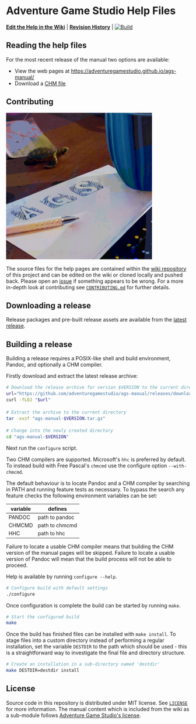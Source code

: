 # Adventure Game Studio Help Files

[**Edit the Help in the Wiki**](https://github.com/adventuregamestudio/ags-manual/wiki) | [**Revision History**](https://github.com/adventuregamestudio/ags-manual/wiki/_history) | [![Build](https://github.com/adventuregamestudio/ags-manual/actions/workflows/build.yml/badge.svg)](https://github.com/adventuregamestudio/ags-manual/actions/workflows/build.yml)

## Reading the help files

For the most recent release of the manual two options are available:

- View the web pages at <https://adventuregamestudio.github.io/ags-manual/>
- Download a [CHM file](https://github.com/adventuregamestudio/ags-manual/releases/latest/download/ags-help.chm)

## Contributing

[![](ags-manual-readme.png)](https://adventuregamestudio.github.io/ags-manual/)

The source files for the help pages are contained within the
[wiki repository](https://github.com/adventuregamestudio/ags-manual/wiki)
of this project and can be edited on the wiki or cloned locally and pushed back.
Please open an [issue](https://github.com/adventuregamestudio/ags-manual/issues) if
something appears to be wrong. For a more in-depth look at contributing see
[`CONTRIBUTING.md`](CONTRIBUTING.md) for further details.

## Downloading a release

Release packages and pre-built release assets are available from the
[latest release](https://github.com/adventuregamestudio/ags-manual/releases/latest).

## Building a release

Building a release requires a POSIX-like shell and build environment,
Pandoc, and optionally a CHM compiler.

Firstly download and extract the latest release archive:

```sh
# Download the release archive for version $VERSION to the current directory
url="https://github.com/adventuregamestudio/ags-manual/releases/download/v$VERSION/ags-manual-$VERSION.tar.gz"
curl -fLOJ "$url"

# Extract the archive to the current directory
tar -xvzf "ags-manual-$VERSION.tar.gz"

# Change into the newly created directory
cd "ags-manual-$VERSION"
```

Next run the `configure` script.

Two CHM compilers are supported. Microsoft's `hhc` is preferred by
default. To instead build with Free Pascal's `chmcmd` use the configure
option `--with-chmcmd`.

The default behaviour is to locate Pandoc and a CHM compiler by
searching in PATH and running feature tests as necessary. To bypass
the search any feature checks the following environment variables can
be set:

variable | defines
--- | ---
PANDOC | path to pandoc
CHMCMD | path to chmcmd
HHC | path to hhc

Failure to locate a usable CHM compiler means that building the CHM
version of the manual pages will be skipped. Failure to locate a
usable version of Pandoc will mean that the build process will not be
able to proceed.

Help is available by running `configure --help`.

```sh
# Configure build with default settings
./configure
```

Once configuration is complete the build can be started by running
`make`.

```sh
# Start the configured build
make
```

Once the build has finished files can be installed with `make
install`. To stage files into a custom directory instead of performing
a regular installation, set the variable `DESTDIR` to the path which
should be used - this is a straightforward way to investigate the
final file and directory structure.

```sh
# Create an installation in a sub-directory named 'destdir'
make DESTDIR=destdir install
```

## License

Source code in this repository is distributed under MIT license. See
[`LICENSE`](LICENSE) for more information. The manual content which is
included from the wiki as a sub-module follows
[Adventure Game Studio's license](https://github.com/adventuregamestudio/ags/blob/master/License.txt).
